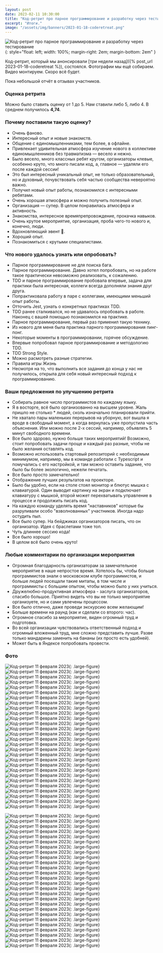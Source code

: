 ```yaml
---
layout: post
date: 2023-02-11 10:30:00
title: "Код-ретрит про парное программирование и разработку через тестирование"
excerpt: "Итоги."
image: "/assets/img/banners/2023-01-18-coderetreat.png"
---
```


![Код-ретрит про парное программирование и разработку через тестирование](/assets/img/banners/2023-01-18-coderetreat.png){: style="float: left; width: 100%; margin-right: 2em; margin-bottom: 2em" }

Код-ретрит, который мы анонсировали [три недели назад]({% post_url 2023-01-18-coderetreat %}), состоялся. Фотографии мы ещё собираем. Видео монтируем. Скоро всё будет.

Пока небольшой отчёт в отзывах участников.

### Оценка ретрита

Можно было ставить оценку от 1 до 5. Нам ставили либо 5, либо 4.
В среднем получилось **4,74**.

### Почему поставили такую оценку?

* Очень фаново.
* Интересный опыт и новые знакомств.
* Общение с единомышленниками, тем более, в офлайне.
* Привлекает удивительная атмосфера изучение нового в коллективе
  единомышленников без травматизма — весело и нежно.
* Было весело, много классных ребят кругом, организаторы клевые, особенно 
  круто, что много писали код, а, главное — удаляли его после каждой сессии!
* Это был интересный уникальный опыт, не только образовательный, но и
  духовный, почувствовать себя частью сообщества невероятно важно.
* Получил новый опыт работы, познакомился с интересными ребятами.
* Очень хорошая атмосфера и можно получить полезный опыт.
* Организация — супер. В целом понравилась атмосфера и активность.
* Знакомства, интересное времяпрепровождение, прокачка навыков.
* Очень крутое мероприятие, организация, проба чего-то нового и, конечно, люди.
* Вдохновляющий эвент 🦄.
* Хороший опыт.
* Познакомиться с крутыми специалистами.

### Что нового удалось узнать или опробовать?

* Парное программирование не для поиска бага.
* Парное программирование. Давно хотел попробовать, но на работе такое
  практически невозможно реализовать, к сожалению.
* TDD и парное программирование пробовала впервые, задача для практики была
  интересная, коллеги всегда дополняли знания друг друга.
* Попрактиковала работу в паре с коллегами, имеющими меньший опыт работы.
* Отточить Jest, узнать о конкретных практиках TDD.
* TDD ранее сталкивался, но не удавалось опробовать в работе. Наконец с
  вашей помощью познакомился на практике.
* Парное программирование, первый раз применил такую технику.
* Из нового для меня была практика парного программирования пинг-понг.
* Некоторые моменты в программировании, горячее обсуждение.
* Впервые попробовал парное программирование и методологию TDD.
* TDD Strong Style.
* Можно расмотреть разные стратегии.
* Правила игры Жизнь
* Несмотря на то, что выполнить все задания до конца у нас не получилось,
  открыла для себя новый интересный подход к программированию.

### Ваши предложения по улучшению ретрита

* Собирать равное число программистов по каждому языку.
* Я в восторге, всё было организованно на высшем уровне.
  Жаль пришло не столько * людей, сколь изначально планировали прийти.
* Не хватало пары маленьких перерывов на уборную, вот вышла я вроде в
  свободный момент, а когда вернулась уже пропустила часть объяснения.
  Или можно после 2-х сессий, например, объявлять 5 минут свободного времени.
* Все было здорово, нужно больше таких мероприятий! Возможно, стоит
  попробовать задачи проще и каждый раз разные, чтобы не было желания оставлять код.
* Возможно использовать стартовый репозиторий с необходимым минимумом,
  например, мы в команде работали с Typescript и помучались с его настройкой, и там можно оставить задание, что было бы более экологично, нежели печатать.
* Все было просто замечательно!
* Отображение лучших результатов на проекторе.
* Было бы удобно, если на столе стоял монитор и блютус мышка с клавиатурой.
  Один выводит картинку на экран и подключает клавиатуру с мышкой, второй
  может перехватывать управление в процессе и продолжить писать код.
* На каждую команду уделять время "наставников" которые бы разруливали особо
  "взволнованных" участников. Иногда надо остудить пыл.
* Все было супер. На бейджиках организаторов писать, что он организатор.
  Идея с браслетами тоже топ.
* Чуть длиннее сессию кода!
* Все было хорошо!
* В целом всё было очень круто!

### Любые комментарии по организации мероприятия

* Огромная благодарность организаторам за замечательное мероприятие в наше
  непростое время. Хотелось бы, чтобы больше программистов знали о московском клубе программистов, и больше людей посещали такие митапы, в том числе и программисты с большим опытом, чтобы можно было у них учиться.
* Дружелюбно-продуктивная атмосфера - заслуга организаторов, спасибо большое.
  Приятно видеть что вы не только мероприятие организуете, но и сами увлечены процессом.
* Все было отлично, даже проведи экскурсию всем желающим!
* Больше времени на раунд (как и сделали со второго: час).
* Огромное спасибо за мероприятие, виден огромный труд и подготовка.
* Во всей организации чувствовались ответственный подход и огромный вложенный
  труд, мне сложно представить лучше. Разве только мандарины заменить на бананы (их просто есть удобней).
* Может быть в Яндексе попробовать провести.

### Фото

![Код-ретрит 11 февраля 2023](https://user-images.githubusercontent.com/10639110/219047776-80688f56-d3cc-4f21-8476-c8364a95a39e.jpg){: .large-figure}
![Код-ретрит 11 февраля 2023](https://user-images.githubusercontent.com/10639110/219047804-5d0a4256-c7cb-49d0-9e1d-5f52f51ea88a.jpg){: .large-figure}
![Код-ретрит 11 февраля 2023](https://user-images.githubusercontent.com/10639110/219047862-60e9e4e8-5dcb-4f0d-b090-5aea2f8a1b8b.jpg){: .large-figure}
![Код-ретрит 11 февраля 2023](https://user-images.githubusercontent.com/10639110/219047909-1a2971d1-a588-42c2-9706-7407eed10936.jpg){: .large-figure}
![Код-ретрит 11 февраля 2023](https://user-images.githubusercontent.com/10639110/219047956-85b8cd9c-b7ee-4b66-b94f-1d405fcfaf72.jpg){: .large-figure}
![Код-ретрит 11 февраля 2023](https://user-images.githubusercontent.com/10639110/219048029-1fcddbbe-79ba-49db-8642-93d973b02c4d.jpg){: .large-figure}
![Код-ретрит 11 февраля 2023](https://user-images.githubusercontent.com/10639110/219048069-9d3ea819-b279-4022-ace8-90a59684ca1f.jpg){: .large-figure}
![Код-ретрит 11 февраля 2023](https://user-images.githubusercontent.com/10639110/219048107-c6aa62ac-4706-4483-98a0-2d303de41aaf.jpg){: .large-figure}
![Код-ретрит 11 февраля 2023](https://user-images.githubusercontent.com/10639110/219048152-babf3ba2-422c-4c7b-9e9c-51f7dcccea23.jpg){: .large-figure}
![Код-ретрит 11 февраля 2023](https://user-images.githubusercontent.com/10639110/219048171-147fee8b-943a-40b4-90e3-d660a73fc7a7.jpg){: .large-figure}
![Код-ретрит 11 февраля 2023](https://user-images.githubusercontent.com/10639110/219048194-17e1ba51-a018-469a-a0bb-8fc92bc27431.jpg){: .large-figure}
![Код-ретрит 11 февраля 2023](https://user-images.githubusercontent.com/10639110/219048215-62090dea-a46b-4ef6-ab5b-d3b1daba0dd4.jpg){: .large-figure}
![Код-ретрит 11 февраля 2023](https://user-images.githubusercontent.com/10639110/219048270-16aa2349-3bc1-419d-ba33-05d39b7eb082.jpg){: .large-figure}
![Код-ретрит 11 февраля 2023](https://user-images.githubusercontent.com/10639110/219048286-4d4eb2f6-9f50-4c23-b435-d3f0090d97c9.jpg){: .large-figure}
![Код-ретрит 11 февраля 2023](https://user-images.githubusercontent.com/10639110/219048310-54708cf7-33b1-438e-bf07-76d925532d78.jpg){: .large-figure}
![Код-ретрит 11 февраля 2023](https://user-images.githubusercontent.com/10639110/219048342-21ebd48e-d098-437c-9de2-d53c148dd19c.jpg){: .large-figure}
![Код-ретрит 11 февраля 2023](https://user-images.githubusercontent.com/10639110/219048379-f7f7928c-7854-4329-9965-36fd854e4c68.jpg){: .large-figure}
![Код-ретрит 11 февраля 2023](https://user-images.githubusercontent.com/10639110/219048396-4356bfc2-c3d3-4ad1-a187-64e8a95f191d.jpg){: .large-figure}
![Код-ретрит 11 февраля 2023](https://user-images.githubusercontent.com/10639110/219048441-a166d24a-d665-468b-b469-988cf69e11cc.jpg){: .large-figure}
![Код-ретрит 11 февраля 2023](https://user-images.githubusercontent.com/10639110/219048472-b457e052-8005-4dfb-b9cf-fc3c6c6f468f.jpg){: .large-figure}
![Код-ретрит 11 февраля 2023](https://user-images.githubusercontent.com/10639110/219048503-c8532c31-7dc2-45b2-b3ce-b7924bec02a5.jpg){: .large-figure}
![Код-ретрит 11 февраля 2023](https://user-images.githubusercontent.com/10639110/219048517-0ad1e911-75f9-4f0b-a11b-52dea6e72589.jpg){: .large-figure}
![Код-ретрит 11 февраля 2023](https://user-images.githubusercontent.com/10639110/219048538-eab992ee-aa30-4076-bdb7-9f7a2f9aa9b0.jpg){: .large-figure}
![Код-ретрит 11 февраля 2023](https://user-images.githubusercontent.com/10639110/219048573-48c7bf48-d298-4238-87e3-ca81631da47b.jpg){: .large-figure}
![Код-ретрит 11 февраля 2023](https://user-images.githubusercontent.com/10639110/219048611-194474c6-0b6c-41d0-b82e-20b951ed143e.jpg){: .large-figure}
![Код-ретрит 11 февраля 2023](https://user-images.githubusercontent.com/10639110/219048640-d7b6a2ad-8b82-4a1d-8648-608e46da57ba.jpg){: .large-figure}
![Код-ретрит 11 февраля 2023](https://user-images.githubusercontent.com/10639110/219048659-be8ca592-cc59-4070-8c95-9c64b86301d8.jpg){: .large-figure}
![Код-ретрит 11 февраля 2023](https://user-images.githubusercontent.com/10639110/219048679-b96353c5-b623-44e2-8d96-143eb3bd24e2.jpg){: .large-figure}


![Код-ретрит 11 февраля 2023](https://user-images.githubusercontent.com/10639110/220340710-c74c436d-c3fc-4843-9ba9-ceed40a157d6.jpg){: .large-figure}
![Код-ретрит 11 февраля 2023](https://user-images.githubusercontent.com/10639110/220340723-54924a8e-d91d-4655-b568-138f251e49d4.jpg){: .large-figure}
![Код-ретрит 11 февраля 2023](https://user-images.githubusercontent.com/10639110/220340770-ea6c576e-3f1b-4892-840a-bab5037bbfca.jpg){: .large-figure}
![Код-ретрит 11 февраля 2023](https://user-images.githubusercontent.com/10639110/220340788-f730bd04-ef78-403b-9d97-a95cd3b9ce6c.jpg){: .large-figure}
![Код-ретрит 11 февраля 2023](https://user-images.githubusercontent.com/10639110/220340801-705b9a48-8bff-4d6a-a96a-26242486f8e2.jpg){: .large-figure}
![Код-ретрит 11 февраля 2023](https://user-images.githubusercontent.com/10639110/220340814-c1b022e8-0439-4b28-bf89-bc44a620c4e1.jpg){: .large-figure}
![Код-ретрит 11 февраля 2023](https://user-images.githubusercontent.com/10639110/220340839-174f286c-8d73-49ba-9533-4024738a72b8.jpg){: .large-figure}
![Код-ретрит 11 февраля 2023](https://user-images.githubusercontent.com/10639110/220340867-84988a73-114e-4654-bd4c-12b707b7926f.jpg){: .large-figure}
![Код-ретрит 11 февраля 2023](https://user-images.githubusercontent.com/10639110/220340965-4e75e257-2f2e-495b-8d9f-6a0dffcf5aaa.jpg){: .large-figure}
![Код-ретрит 11 февраля 2023](https://user-images.githubusercontent.com/10639110/220340980-72a70da0-68e1-414f-8321-c39d4a5aa81b.jpg){: .large-figure}
![Код-ретрит 11 февраля 2023](https://user-images.githubusercontent.com/10639110/220340992-d6a07472-1c04-4b24-adf2-37f7729d61d3.jpg){: .large-figure}
![Код-ретрит 11 февраля 2023](https://user-images.githubusercontent.com/10639110/220341008-a85409c5-33e1-43a4-871f-f0da6cac6f32.jpg){: .large-figure}
![Код-ретрит 11 февраля 2023](https://user-images.githubusercontent.com/10639110/220341046-ef34b900-97d3-4466-b442-74ad31e27eb1.jpg){: .large-figure}
![Код-ретрит 11 февраля 2023](https://user-images.githubusercontent.com/10639110/220341069-d3ed69f5-56a2-480b-9cef-f662bea9af79.jpg){: .large-figure}
![Код-ретрит 11 февраля 2023](https://user-images.githubusercontent.com/10639110/220341081-494e8288-a83b-4de1-a445-d34b38bf83ac.jpg){: .large-figure}
![Код-ретрит 11 февраля 2023](https://user-images.githubusercontent.com/10639110/220341119-47853856-e2b0-438c-adea-a0ab49768779.jpg){: .large-figure}
![Код-ретрит 11 февраля 2023](https://user-images.githubusercontent.com/10639110/220341249-eebb599e-cb2d-4acb-a6b1-fb36faf67fea.jpg){: .large-figure}
![Код-ретрит 11 февраля 2023](https://user-images.githubusercontent.com/10639110/220341258-0c5492f0-ce8f-43f2-972b-843a61d1f448.jpg){: .large-figure}
![Код-ретрит 11 февраля 2023](https://user-images.githubusercontent.com/10639110/220341283-6cb65143-e434-4c10-982b-bc2e5c4330dd.jpg){: .large-figure}
![Код-ретрит 11 февраля 2023](https://user-images.githubusercontent.com/10639110/220341304-506d55d6-9da9-4886-81e9-faa3e25e91bf.jpg){: .large-figure}
![Код-ретрит 11 февраля 2023](https://user-images.githubusercontent.com/10639110/220341344-e5857f4a-59e8-42bd-97c4-4b04537751f3.jpg){: .large-figure}
![Код-ретрит 11 февраля 2023](https://user-images.githubusercontent.com/10639110/220341357-ff2249fd-18ac-47d3-b954-07b2e27a49a9.jpg){: .large-figure}
![Код-ретрит 11 февраля 2023](https://user-images.githubusercontent.com/10639110/220341383-39345f8b-e422-4759-8acb-262184ebe51c.jpg){: .large-figure}
![Код-ретрит 11 февраля 2023](https://user-images.githubusercontent.com/10639110/220341400-ebfa9c01-26c5-4a04-8634-335399245848.jpg){: .large-figure}
![Код-ретрит 11 февраля 2023](https://user-images.githubusercontent.com/10639110/220341424-3e38bb7f-cf10-44de-bacb-8e5c7f908089.jpg){: .large-figure}
![Код-ретрит 11 февраля 2023](https://user-images.githubusercontent.com/10639110/220341496-d86a8b51-c18b-48e9-a490-6f1f3bf2c897.jpg){: .large-figure}
